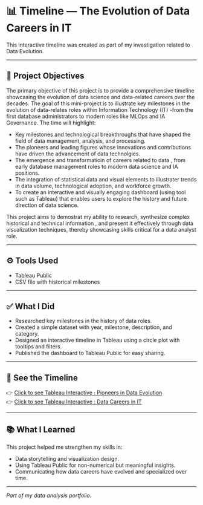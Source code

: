 
# 📊 Timeline — The Evolution of Data Careers in IT

This interactive timeline was created as part of my investigation related to Data Evolution.

---

## 📌 Project Objectives
The primary objective of this project is to provide a comprehensive timeline showcasing the evolution of data science and data-related careers over the decades. The goal of this mini-project is to illustrate key milestones in the evolution of data-relates roles within Information Technology (IT) -from the first database administrators to modern roles like MLOps and IA Governance. The time will highlight:
- Key milestones and technological breakthroughs that have shaped the field of data management, analysis, and processing.
- The pioneers and leading figures whose innovations and contributions have driven the advancement of data technolgies.
- The emergence and transformatioin of careers related to data , from early database management roles to modern data science and IA positions.
- The integration of statistical data and visual elements to illustrater trends in data volume, technological adoption, and workforce growth.
- To create an interactive and visually engaging dashboard (using tool such as Tableau) that enables users to explore the history and future direction of data science.

This project aims to demostrat my ability to research, synthesize complex historical and technical information , and present it effectively through data visualization techniques, thereby showcasing skills critical for a data analyst role. 



---

## ⚙️ Tools Used

- Tableau Public
- CSV file with historical milestones

---

## ✅ What I Did

- Researched key milestones in the history of data roles.
- Created a simple dataset with year, milestone, description, and category.
- Designed an interactive timeline in Tableau using a circle plot with tooltips and filters.
- Published the dashboard to Tableau Public for easy sharing.

---

## 🔗 See the Timeline

👉 [Click to see Tableau Interactive : Pioneers in Data Evolution](https://public.tableau.com/app/profile/ana.centeno/viz/PioneersinDataEvolution/Pioneers_Data_Evolution) <BR>
👉 [Click to see Tableau Interactive : Data Careers in IT](https://public.tableau.com/views/EvolutionofDataRoles_Timeline/Feuille1?:language=fr-FR&:sid=&:redirect=auth&:display_count=n&:origin=viz_share_link) <BR>

---

## 📚 What I Learned

This project helped me strengthen my skills in:
- Data storytelling and visualization design.
- Using Tableau Public for non-numerical but meaningful insights.
- Communicating how data careers have evolved and specialized over time.

---

*Part of my data analysis portfolio.*
